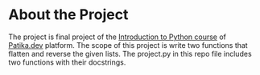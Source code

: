 # About the Project

The project is final project of the [Introduction to Python course](https://academy.patika.dev/tr/courses/python-temel) of [Patika.dev](https://academy.patika.dev/) platform. The scope of this project is write two functions that flatten and reverse the given lists. The project.py in this repo file includes two functions with their docstrings.
